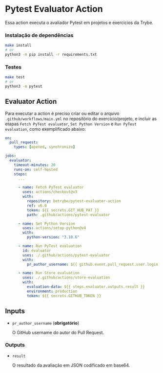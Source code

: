 # Pytest Evaluator Action

Essa action executa o avaliador Pytest em projetos e exercícios da Trybe.

### Instalação de dependências

```sh
make install
# or
python3 -m pip install -r requirements.txt
```

### Testes

```sh
make test
# or
python3 -m pytest
```

## Evaluator Action

Para executar a action é preciso criar ou editar o arquivo `.github/workflows/main.yml` no repositório do exercício/projeto, e incluir as etapas `Fetch PyTest evaluator`, `Set Python Version` e `Run PyTest evaluation`, como exemplificado abaixo:

```yml
on:
  pull_request:
    types: [opened, synchronize]

jobs:
  evaluator:
    timeout-minutes: 20
    runs-on: self-hosted
    steps:
      ...

      - name: Fetch PyTest evaluator
        uses: actions/checkout@v3
        with:
          repository: betrybe/pytest-evaluator-action
          ref: v6.0
          token: ${{ secrets.GIT_HUB_PAT }}
          path: .github/actions/pytest-evaluator

      - name: Set Python Version
        uses: actions/setup-python@v4
        with:
          python-version: "3.10.6"

      - name: Run PyTest evaluation
        id: evaluator
        uses: ./.github/actions/pytest-evaluator
        with:
          pr_author_username: ${{ github.event.pull_request.user.login }}

      - name: Run Store evaluation
        uses: ./.github/actions/store-evaluation
        with:
          evaluation-data: ${{ steps.evaluator.outputs.result }}
          environment: production
          token: ${{ secrets.GITHUB_TOKEN }}
```

## Inputs

- `pr_author_username` (**obrigatório**)
  
  O GitHub username do autor do Pull Request.

### Outputs

- `result`
  
  O resultado da avaliação em JSON codificado em base64.
